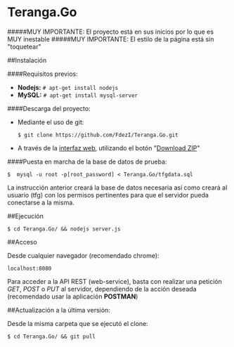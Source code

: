 # Teranga.Go

#####MUY IMPORTANTE: El proyecto está en sus inicios por lo que es MUY inestable
#####MUY IMPORTANTE: El estilo de la página está sin "toquetear"



##Instalación

####Requisitos previos:

- **Nodejs:** ```# apt-get install nodejs```
- **MySQL:** ```# apt-get install mysql-server```

####Descarga del proyecto:

* Mediante el uso de git:

  ```$ git clone https://github.com/FdezI/Teranga.Go.git```

* A través de la [interfaz web](https://github.com/FdezI/Teranga.Go), utilizando el botón "[Download ZIP](https://github.com/FdezI/Teranga.Go/archive/master.zip)"


####Puesta en marcha de la base de datos de prueba:

```$  mysql -u root -p[root_password] < Teranga.Go/tfgdata.sql```

La instrucción anterior creará la base de datos necesaria así como creará al usuario (tfg) con los permisos pertinentes para que el servidor pueda conectarse a la misma.


##Ejecución

```$ cd Teranga.Go/ && nodejs server.js```


##Acceso

Desde cualquier navegador (recomendado chrome):

`localhost:8080`

Para acceder a la API REST (web-service), basta con realizar una petición *GET*, *POST* o *PUT* al servidor, dependiendo de la acción deseada (recomendado usar la aplicación **POSTMAN**)


##Actualización a la última versión:

Desde la misma carpeta que se ejecutó el clone:

```$ cd Teranga.Go/ && git pull```
